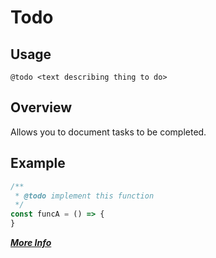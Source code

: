 # Todo

## Usage
`@todo <text describing thing to do>`
 
## Overview
Allows you to document tasks to be completed.

## Example
```javascript
/**
 * @todo implement this function
 */
const funcA = () => {
}
```

**[_More Info_](http://usejsdoc.org/tags-todo.html)**

